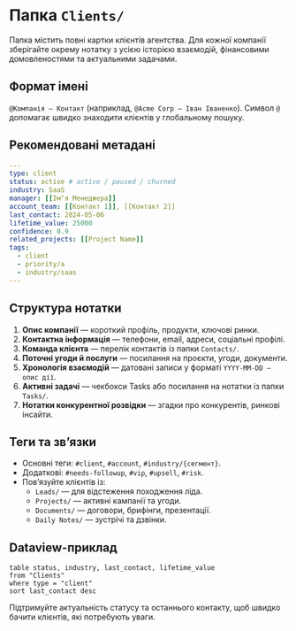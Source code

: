 # Папка `Clients/`

Папка містить повні картки клієнтів агентства. Для кожної компанії зберігайте окрему нотатку з усією історією взаємодій, фінансовими домовленостями та актуальними задачами.

## Формат імені
`@Компанія – Контакт` (наприклад, `@Acme Corp – Іван Іваненко`). Символ `@` допомагає швидко знаходити клієнтів у глобальному пошуку.

## Рекомендовані метадані
```yaml
---
type: client
status: active # active / paused / churned
industry: SaaS
manager: [[Імʼя Менеджера]]
account_team: [[Контакт 1]], [[Контакт 2]]
last_contact: 2024-05-06
lifetime_value: 25000
confidence: 0.9
related_projects: [[Project Name]]
tags:
  - client
  - priority/a
  - industry/saas
---
```

## Структура нотатки
1. **Опис компанії** — короткий профіль, продукти, ключові ринки.
2. **Контактна інформація** — телефони, email, адреси, соціальні профілі.
3. **Команда клієнта** — перелік контактів із папки `Contacts/`.
4. **Поточні угоди й послуги** — посилання на проєкти, угоди, документи.
5. **Хронологія взаємодій** — датовані записи у форматі `YYYY-MM-DD – опис дії`.
6. **Активні задачі** — чекбокси Tasks або посилання на нотатки із папки `Tasks/`.
7. **Нотатки конкурентної розвідки** — згадки про конкурентів, ринкові інсайти.

## Теги та звʼязки
- Основні теги: `#client`, `#account`, `#industry/{сегмент}`.
- Додаткові: `#needs-followup`, `#vip`, `#upsell`, `#risk`.
- Повʼязуйте клієнтів із:
  - `Leads/` — для відстеження походження ліда.
  - `Projects/` — активні кампанії та угоди.
  - `Documents/` — договори, брифінги, презентації.
  - `Daily Notes/` — зустрічі та дзвінки.

## Dataview-приклад
```dataview
table status, industry, last_contact, lifetime_value
from "Clients"
where type = "client"
sort last_contact desc
```

Підтримуйте актуальність статусу та останнього контакту, щоб швидко бачити клієнтів, які потребують уваги.

